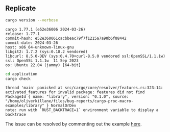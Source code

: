 ## Replicate
```bash
cargo version --verbose
```
```
cargo 1.77.1 (e52e36006 2024-03-26)
release: 1.77.1
commit-hash: e52e360061cacbbeac79f7f1215a7a90b6f08442
commit-date: 2024-03-26
host: x86_64-unknown-linux-gnu
libgit2: 1.7.2 (sys:0.18.2 vendored)
libcurl: 8.5.0-DEV (sys:0.4.70+curl-8.5.0 vendored ssl:OpenSSL/1.1.1w)
ssl: OpenSSL 1.1.1w  11 Sep 2023
os: Ubuntu 22.04 (jammy) [64-bit]
```
```bash
cd application
cargo check
```
```
thread 'main' panicked at src/cargo/core/resolver/features.rs:323:14:
activated_features for invalid package: features did not find PackageId { name: "library", version: "0.1.0", source: "/home/oliverkillane/files/bug-reports/cargo-proc-macro-examples/library" } NormalOrDev
note: run with `RUST_BACKTRACE=1` environment variable to display a backtrace
```
The issue can be resolved by commenting out the example [here](./library/Cargo.toml).